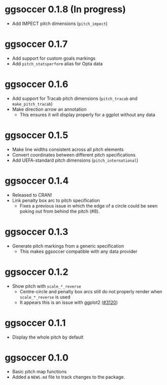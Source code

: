 # ggsoccer 0.1.8 (In progress)

- Add IMPECT pitch dimensions (`pitch_impect`)

# ggsoccer 0.1.7

-   Add support for custom goals markings
-   Add `pitch_statsperform` alias for Opta data

# ggsoccer 0.1.6

-   Add support for Tracab pitch dimensions (`pitch_tracab` and `make_pitch_tracab`)
-   Make direction arrow an annotation
    -   This ensures it will display properly for a ggplot without any data

# ggsoccer 0.1.5

-   Make line widths consistent across all pitch elements
-   Convert coordinates between different pitch specifications
-   Add UEFA-standard pitch dimensions (`pitch_international`)

# ggsoccer 0.1.4

-   Released to CRAN!
-   Link penalty box arc to pitch specification
    -   Fixes a previous issue in which the edge of a circle could be seen poking out from behind the pitch (#8).

# ggsoccer 0.1.3

-   Generate pitch markings from a generic specification
    -   This makes ggsoccer compatible with any data provider

# ggsoccer 0.1.2

-   Show pitch with `scale_*_reverse`
    -   Centre-circle and penalty box arcs still do not properly render when `scale_*_reverse` is used
    -   It appears this is an issue with ggplot2 ([#3120](https://github.com/tidyverse/ggplot2/issues/3120))

# ggsoccer 0.1.1

-   Display the whole pitch by default

# ggsoccer 0.1.0

-   Basic pitch map functions
-   Added a `NEWS.md` file to track changes to the package.
